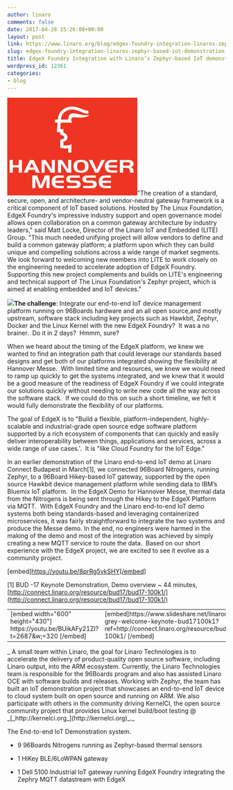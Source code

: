 ```yaml
---
author: linaro
comments: false
date: 2017-04-28 15:26:08+00:00
layout: post
link: https://www.linaro.org/blog/edgex-foundry-integration-linaros-zephyr-based-iot-demonstration-system/
slug: edgex-foundry-integration-linaros-zephyr-based-iot-demonstration-system
title: EdgeX Foundry Integration with Linaro’s Zephyr-based IoT demonstration system
wordpress_id: 12361
categories:
- blog
---
```


![](/assets/blog/hannover-messe-logo.jpg)"The creation of a standard, secure, open, and architecture- and vendor-neutral gateway framework is a critical component of IoT based solutions. Hosted by The Linux Foundation, EdgeX Foundry's impressive industry support and open governance model allows open collaboration on a common gateway architecture by industry leaders," said Matt Locke, Director of the Linaro IoT and Embedded (LITE) Group. "This much needed unifying project will allow vendors to define and build a common gateway platform; a platform upon which they can build unique and compelling solutions across a wide range of market segments. We look forward to welcoming new members into LITE to work closely on the engineering needed to accelerate adoption of EdgeX Foundry. Supporting this new project complements and builds on LITE's engineering and technical support of The Linux Foundation's Zephyr project, which is aimed at enabling embedded and IoT devices."

**[![](/assets/blog/hawkbit-hannover-messe-1015x1024.png)](/assets/blog/hawkbit-hannover-messe.png)The challenge**: Integrate our end-to-end IoT device management platform running on 96Boards hardware and an all open source,and mostly upstream, software stack including key projects such as Hawkbit, Zephyr, Docker and the Linux Kernel with the new EdgeX Foundry?  It was a no brainer.  Do it in 2 days?  Hmmm, sure?



When we heard about the timing of the EdgeX platform, we knew we wanted to find an integration path that could leverage our standards based designs and get both of our platforms integrated showing the flexibility at Hannover Messe.  With limited time and resources, we knew we would need to ramp up quickly to get the systems integrated, and we knew that it would be a good measure of the readiness of EdgeX Foundry if we could integrate our solutions quickly without needing to write new code all the way across the software stack.  If we could do this on such a short timeline, we felt it would fully demonstrate the flexibility of our platforms.



The goal of EdgeX is to "Build a flexible, platform-independent, highly-scalable and industrial-grade open source edge software platform supported by a rich ecosystem of components that can quickly and easily deliver interoperability between things, applications and services, across a wide range of use cases.'.  It is "like Cloud Foundry for the IoT Edge."



In an earlier demonstration of the Linaro end-to-end IoT demo at Linaro Connect Budapest in March[1], we connected 96Board Nitrogens, running Zephyr, to a 96Board Hikey-based IoT gateway, supported by the open source Hawkbit device management platform while sending data to IBM’s Bluemix IoT platform.  In the EdgeX Demo for Hannover Messe, thermal data from the Nitrogens is being sent through the Hikey to the EdgeX Platform via MQTT.  With EdgeX Foundry and the Linaro end-to-end IoT demo systems both being standards-based and leveraging containerized microservices, it was fairly straightforward to integrate the two systems and produce the Messe demo. In the end, no engineers were harmed in the making of the demo and most of the integration was achieved by simply creating a new MQTT service to route the data.  Based on our short experience with the EdgeX project, we are excited to see it evolve as a community project.



[embed]https://youtu.be/8prRg5vkSHY[/embed]



[1] BUD -17 Keynote Demonstration, Demo overview ~ 44 minutes, [http://connect.linaro.org/resource/bud17/bud17-100k1/](http://connect.linaro.org/resource/bud17/bud17-100k1/)
<table cellpadding="5" width="100%" cellspacing="5" border="0" >
<tbody >
<tr >

<td width="50%" >[embed width="600" height="430"] https://youtu.be/BUikAFy21ZI?t=2687&w;=320 [/embed]
</td>

<td width="50%" >[embed]https://www.slideshare.net/linaroorg/george-grey-welcome-keynote-bud17100k1?ref=http://connect.linaro.org/resource/bud17/bud17-100k1/ [/embed]
</td>
</tr>
</tbody>
</table>
_ A small team within Linaro, the goal for Linaro Technologies is to accelerate the delivery of product-quality open source software, including Linaro output, into the ARM ecosystem. Currently, the Linaro Technologies team is responsible for the 96Boards program and also has assisted Linaro OCE with software builds and releases. Working with Zephyr, the team has built an IoT demonstration project that showcases an end-to-end IoT device to cloud system built on open source and running on ARM. We also participate with others in the community driving KernelCI, the open source community project that provides Linux kernel build/boot testing @ _[_http://kernelci.org_](http://kernelci.org)_._

The End-to-end IoT Demonstration system.



 	
  * 9 96Boards Nitrogens running as Zephyr-based thermal sensors

 	
  * 1 HiKey BLE/6LoWPAN gateway

 	
  * 1 Dell 5100 Industrial IoT gateway running EdgeX Foundry integrating the Zephry MQTT datastream with EdgeX


